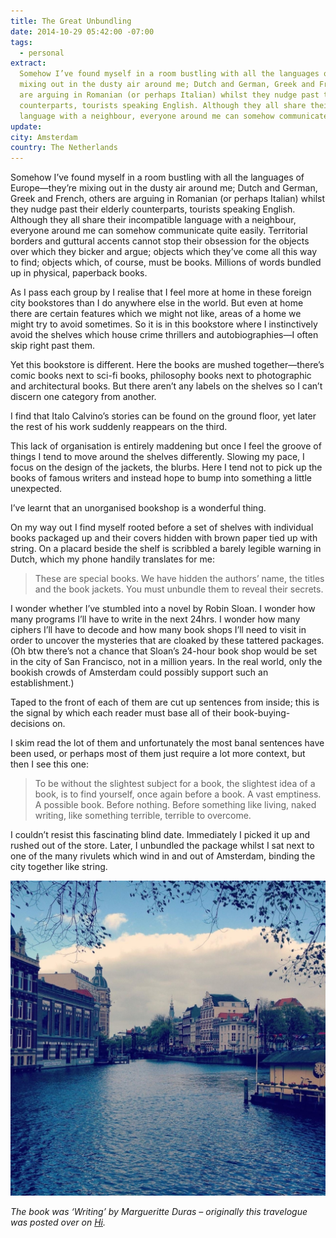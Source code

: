 ```yaml
---
title: The Great Unbundling
date: 2014-10-29 05:42:00 -07:00
tags:
  - personal
extract:
  Somehow I’ve found myself in a room bustling with all the languages of Europe—they’re
  mixing out in the dusty air around me; Dutch and German, Greek and French, others
  are arguing in Romanian (or perhaps Italian) whilst they nudge past their elderly
  counterparts, tourists speaking English. Although they all share their incompatible
  language with a neighbour, everyone around me can somehow communicate quite easily.
update:
city: Amsterdam
country: The Netherlands
---
```


Somehow I’ve found myself in a room bustling with all the languages of Europe—they’re mixing out in the dusty air around me; Dutch and German, Greek and French, others are arguing in Romanian (or perhaps Italian) whilst they nudge past their elderly counterparts, tourists speaking English. Although they all share their incompatible language with a neighbour, everyone around me can somehow communicate quite easily. Territorial borders and guttural accents cannot stop their obsession for the objects over which they bicker and argue; objects which they’ve come all this way to find; objects which, of course, must be books. Millions of words bundled up in physical, paperback books.

As I pass each group by I realise that I feel more at home in these foreign city bookstores than I do anywhere else in the world. But even at home there are certain features which we might not like, areas of a home we might try to avoid sometimes. So it is in this bookstore where I instinctively avoid the shelves which house crime thrillers and autobiographies—I often skip right past them.

Yet this bookstore is different. Here the books are mushed together—there’s comic books next to sci-fi books, philosophy books next to photographic and architectural books. But there aren’t any labels on the shelves so I can’t discern one category from another.

I find that Italo Calvino’s stories can be found on the ground floor, yet later the rest of his work suddenly reappears on the third.

This lack of organisation is entirely maddening but once I feel the groove of things I tend to move around the shelves differently. Slowing my pace, I focus on the design of the jackets, the blurbs. Here I tend not to pick up the books of famous writers and instead hope to bump into something a little unexpected.

I’ve learnt that an unorganised bookshop is a wonderful thing.

On my way out I find myself rooted before a set of shelves with individual books packaged up and their covers hidden with brown paper tied up with string. On a placard beside the shelf is scribbled a barely legible warning in Dutch, which my phone handily translates for me:

> These are special books. We have hidden the authors’ name, the titles and the book jackets. You must unbundle them to reveal their secrets.

I wonder whether I’ve stumbled into a novel by Robin Sloan. I wonder how many programs I’ll have to write in the next 24hrs. I wonder how many ciphers I’ll have to decode and how many book shops I’ll need to visit in order to uncover the mysteries that are cloaked by these tattered packages. (Oh btw there’s not a chance that Sloan’s 24-hour book shop would be set in the city of San Francisco, not in a million years. In the real world, only the bookish crowds of Amsterdam could possibly support such an establishment.)

Taped to the front of each of them are cut up sentences from inside; this is the signal by which each reader must base all of their book-buying-decisions on.

I skim read the lot of them and unfortunately the most banal sentences have been used, or perhaps most of them just require a lot more context, but then I see this one:

> To be without the slightest subject for a book, the slightest idea of a book, is to find yourself, once again before a book. A vast emptiness. A possible book. Before nothing. Before something like living, naked writing, like something terrible, terrible to overcome.

I couldn’t resist this fascinating blind date. Immediately I picked it up and rushed out of the store. Later, I unbundled the package whilst I sat next to one of the many rivulets which wind in and out of Amsterdam, binding the city together like string.

![A canal outside the bookshop](/uploads/canal.jpg)

_The book was ‘Writing’ by Margueritte Duras – originally this travelogue was posted over on [Hi](https://hi.co/moments/6metdt9k)._

